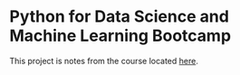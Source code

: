 # Python for Data Science and Machine Learning Bootcamp 

This project is notes from the course located [here](https://www.udemy.com/python-for-data-science-and-machine-learning-bootcamp/).  
